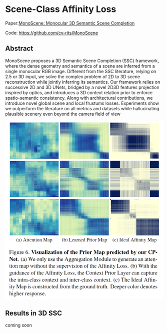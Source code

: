 # Scene-Class Affinity Loss

Paper:[MonoScene: Monocular 3D Semantic Scene Completion](https://arxiv.org/abs/2112.00726)

Code: https://github.com/cv-rits/MonoScene

## Abstract

MonoScene proposes a 3D Semantic Scene Completion (SSC) framework, 
where the dense geometry and semantics of a scene are inferred from a single monocular RGB image. 
Different from the SSC literature, 
relying on 2.5 or 3D input, we solve the complex problem of 2D to 3D scene reconstruction while jointly inferring its semantics. 
Our framework relies on successive 2D and 3D UNets, 
bridged by a novel 2D3D features projection inspired by optics, 
and introduces a 3D context relation prior to enforce spatio-semantic consistency. 
Along with architectural contributions, we introduce novel global scene and local frustums losses. 
Experiments show we outperform the literature on all metrics and datasets while hallucinating plausible scenery even beyond the camera field of view


![Scene_Class_Affinity_Loss.jpg](..%2F..%2Ffigure%2Flosses%2FScene_Class_Affinity_Loss.jpg)

## Results in 3D SSC

coming soon

